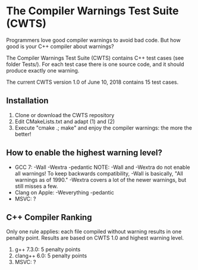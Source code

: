 The Compiler Warnings Test Suite (CWTS)
=======================================

Programmers love good compiler warnings to avoid bad code. But how good is your C++ compiler about warnings?

The Compiler Warnings Test Suite (CWTS) contains C++ test cases (see folder Tests/). For each test case there is one source code, and it should produce exactly one warning.

The current CWTS version 1.0 of June 10, 2018 contains 15 test cases.

Installation 
-------------

1. Clone or download the CWTS repository
2. Edit CMakeLists.txt and adapt (1) and (2)
3. Execute "cmake .; make" and enjoy the compiler warnings: the more the better! 

How to enable the highest warning level?
----------------------------------------

* GCC 7: -Wall -Wextra -pedantic
  NOTE: -Wall and -Wextra do not enable all warnings! To keep backwards compatibility, -Wall is basically, "All warnings as of 1990." -Wextra covers a lot of the newer warnings, but still misses a few.
* Clang on Apple: -Weverything -pedantic
* MSVC: ?

C++ Compiler Ranking 
--------------------

Only one rule applies: each file compiled without warning results in one penalty point. Results are based on CWTS 1.0 and highest warning level.

1. g++ 7.3.0: 5 penalty points
2. clang++ 6.0: 5 penalty points
3. MSVC: ?

